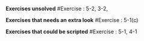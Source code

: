 **Exercises unsolved**
#Exercise : 5-2, 3-2,

**Exercises that needs an extra look**
#Exercise : 5-1(c)

**Exercises that could be scripted**
#Exercise : 5-1, 4-1
